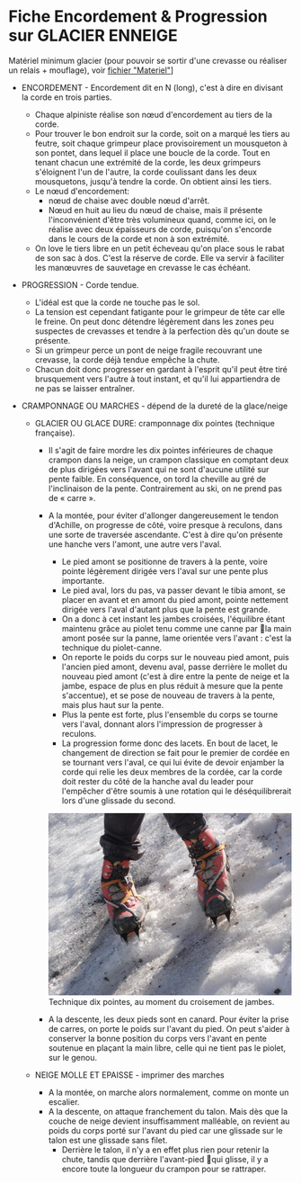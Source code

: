 # Fiche Encordement & Progression sur GLACIER ENNEIGE

Matériel minimum glacier (pour pouvoir se sortir d'une crevasse ou réaliser un relais + mouflage), voir [fichier "Materiel"](Materiel.md#course-sur-glacier)]

* ENCORDEMENT - Encordement dit en N (long), c'est à dire en divisant la corde en trois parties.
    * Chaque alpiniste réalise son nœud d'encordement au tiers de la corde.
    * Pour trouver le bon endroit sur la corde, soit on a marqué les tiers au feutre, soit chaque grimpeur place provisoirement un mousqueton à son pontet, dans lequel il place une boucle de la corde. Tout en tenant chacun une extrémité de la corde, les deux grimpeurs s'éloignent l'un de l'autre, la corde coulissant dans les deux mousquetons, jusqu'à tendre la corde. On obtient ainsi les tiers.
    * Le nœud d'encordement:
        * nœud de chaise avec double nœud d'arrêt.
        * Nœud en huit au lieu du nœud de chaise, mais il présente l'inconvénient d'être très volumineux quand, comme ici, on le réalise avec deux épaisseurs de corde, puisqu'on s'encorde dans le cours de la corde et non à son extrémité.
    * On love le tiers libre en un petit écheveau qu'on place sous le rabat de son sac à dos. C'est la réserve de corde. Elle va servir à faciliter les manœuvres de sauvetage en crevasse le cas échéant.

* PROGRESSION - Corde tendue.
    * L'idéal est que la corde ne touche pas le sol.
    * La tension est cependant fatigante pour le grimpeur de tête car elle le freine. On peut donc détendre légèrement dans les zones peu suspectes de crevasses et tendre à la perfection dès qu'un doute se présente.
    * Si un grimpeur perce un pont de neige fragile recouvrant une crevasse, la corde déjà tendue empêche la chute.
    * Chacun doit donc progresser en gardant à l'esprit qu'il peut être tiré brusquement vers l'autre à tout instant, et qu'il lui appartiendra de ne pas se laisser entraîner.

* CRAMPONNAGE OU MARCHES - dépend de la dureté de la glace/neige
  
    * GLACIER OU GLACE DURE: cramponnage dix pointes (technique française).
        * Il s'agit de faire mordre les dix pointes inférieures de chaque crampon dans la neige, un crampon classique en comptant deux de plus dirigées vers l'avant qui ne sont d'aucune utilité sur pente faible. En conséquence, on tord la cheville au gré de l'inclinaison de la pente. Contrairement au ski, on ne prend pas de « carre ».
        * A la montée, pour éviter d'allonger dangereusement le tendon d'Achille, on progresse de côté, voire presque à reculons, dans une sorte de traversée ascendante. C'est à dire qu'on présente une hanche vers l'amont, une autre vers l'aval.
            * Le pied amont se positionne de travers à la pente, voire pointe légèrement dirigée vers l'aval sur une pente plus importante.
            * Le pied aval, lors du pas, va passer devant le tibia amont, se placer en avant et en amont du pied amont, pointe nettement dirigée vers l'aval d'autant plus que la pente est grande.
            * On a donc à cet instant les jambes croisées, l'équilibre étant maintenu grâce au piolet tenu comme une canne par la main amont posée sur la panne, lame orientée vers l'avant : c'est la technique du piolet-canne.
            * On reporte le poids du corps sur le nouveau pied amont, puis l'ancien pied amont, devenu aval, passe derrière le mollet du nouveau pied amont (c'est à dire entre la pente de neige et la jambe, espace de plus en plus réduit à mesure que la pente s'accentue), et se pose de nouveau de travers à la pente, mais plus haut sur la pente.
            * Plus la pente est forte, plus l'ensemble du corps se tourne vers l'aval, donnant alors l'impression de progresser à reculons.
            * La progression forme donc des lacets. En bout de lacet, le changement de direction se fait pour le premier de cordée en se tournant vers l'aval, ce qui lui évite de devoir enjamber la corde qui relie les deux membres de la cordée, car la corde doit rester du côté de la hanche aval du leader pour l'empêcher d'être soumis à une rotation qui le déséquilibrerait lors d'une glissade du second.

            ![Image](img/technique10pointes.png?raw=true)
            Technique dix pointes, au moment du croisement de jambes.

        * A la descente, les deux pieds sont en canard. Pour éviter la prise de carres, on porte le poids sur l'avant du pied. On peut s'aider à conserver la bonne position du corps vers l'avant en pente soutenue en plaçant la main libre, celle qui ne tient pas le piolet, sur le genou.

    * NEIGE MOLLE ET EPAISSE - imprimer des marches
        * A la montée, on marche alors normalement, comme on monte un escalier.
        * A la descente, on attaque franchement du talon. Mais dès que la couche de neige devient insuffisamment malléable, on revient au poids du corps porté sur l'avant du pied car une glissade sur le talon est une glissade sans filet.
            * Derrière le talon, il n'y a en effet plus rien pour retenir la chute, tandis que derrière l'avant-pied qui glisse, il y a encore toute la longueur du crampon pour se rattraper.